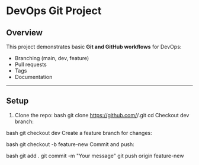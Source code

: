 # DevOps Git Project

## Overview
This project demonstrates basic **Git and GitHub workflows** for DevOps:
- Branching (main, dev, feature)
- Pull requests
- Tags
- Documentation

---

## Setup
1. Clone the repo:
bash
git clone https://github.com/<username>/<repo-name>.git
cd <repo-name>
Checkout dev branch:

bash
git checkout dev
Create a feature branch for changes:

bash
git checkout -b feature-new
Commit and push:

bash
git add .
git commit -m "Your message"
git push origin feature-new

